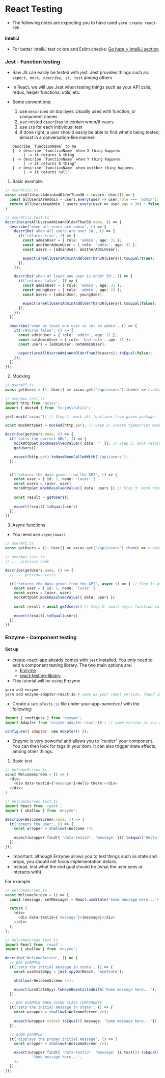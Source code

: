 # React Testing

- The following notes are expecting you to have used `yarn create react-app`

#### IntelliJ

- For better IntelliJ test colors and Eslint checks: [Go here > IntelliJ section](https://github.com/lgc13/LucasCosta_portfolio/blob/master/wiki/cheat-sheet.md#eslint--prettier)

### Jest - Function testing

- Raw JS can easily be tested with jest. Jest provides things such as: `expect, mock, describe, it, test` among others
- In React, we will use Jest when testing things such as your API calls, redux, helper functions, utils, etc.

- Some conventions:
   1. use `describe`s on top layer. Usually used with function, or component names
   2. use nested `describe`s to explain when/if cases
   3. use `it`s for each individual test
   4. if done right, a user should easily be able to find what's being tested, almost in a conversation-like manner:
    
   ```
  describe `functionName` to me
  | -> describe `functionName` when X thing happens
        | -> it returns A thing
  | -> describe `functionName` when Y thing happens
        | -> it returns B thing"
  | -> describe `functionName` when neither thing happens
        | -> it returns null"
   ```    

1. Basic example:

```typescript
// userUtils.ts
const areAllUsersAdminAndOlderThan30 = (users: User[]) => {
  const allUsersAreAdmin = users.every(user => user.role === 'admin');
  return allUsersAreAdmin ? users.every(user => user.age > 30) : false;
}

// userUtils.test.ts
describe(areAllUsersAdminAndOlderThan30.name, () => {
  describe('when all users are admin', () => {
    describe('when all users are over 30', () => {
      it('returns true', () => {
        const adminUser = { role: 'admin', age: 31 };
        const anotherAdminUser = { role: 'admin', age: 32 };
        const users = [adminUser, anotherAdminUser];

        expect(areAllUsersAdminAndOlderThan30(users)).toEqual(true);
      });
    });

    describe('when at least one user is under 30', () => {
      it('returns false', () => {
        const adminUser = { role: 'admin', age: 31 };
        const youngUser = { role: 'admin', age: 29 };
        const users = [adminUser, youngUser];

        expect(areAllUsersAdminAndOlderThan30(users)).toEqual(false);
      });
    });
  });

  describe('when at least one user is not an admin', () => {
    it('returns false', () => {
      const adminUser = { role: 'admin', age: 31 };
      const notAdminUser = { role: 'bad-role', age: 31 };
      const users = [adminUser, notAdminUser];

      expect(areAllUsersAdminAndOlderThan30(users)).toEqual(false);
    });
  });
});
```

2. Mocking

```typescript
// userAPI.ts
const getUsers = (): User[] => axios.get('/api/users').then(r => r.data)

// userApi.test.ts
import http from 'axios';
import { mocked } from 'ts-jest/utils';

jest.mock('axios'); // Step 1: mock all functions from given package

const mockHttpGet = mocked(http.get); // Step 2: create typescript mockable value

describe(getUsers.name, () => {
  it('calls the correct URL', () => {
    mockHttpGet.mockResolvedValue({ data: '' }); // Step 3: mock returned or resolved value of function
    getUsers();

    expect(http.get).toHaveBeenCalledWith('/api/users');
  });


  it('returns the data given from the API', () => {
    const user = { id: 1, name: 'lucas' }
    const users = [user, user]
    mockHttpGet.mockResolvedValue({ data: users }) // Step 3: mock returned or resolved value of function
    
    const result = getUsers()
    
    expect(result).toEqual(users)
  });
})
```

3. Async functions

- You need use `async/await`

```typescript
// userAPI.ts
const getUsers = (): User[] => axios.get('/api/users').then(r => r.data)

// userApi.test.ts
// ... previous code

describe(getUsers.name, () => {
  // ... previous tests

  it('returns the data given from the API', async () => { // Step 1: async test
    const user = { id: 1, name: 'lucas' }
    const users = [user, user]
    mockHttpGet.mockResolvedValue({ data: users })
    
    const result = await getUsers() // Step 2: await async function call
    
    expect(result).toEqual(users)
  });
})
```

### Enzyme - Component testing

#### Set up

- create-react-app already comes with `jest` installed. You only need to add a component testing library. The two main options are:
    - [Enzyme](https://enzymejs.github.io/enzyme/)
    - [react-testing-library](https://testing-library.com/docs/react-testing-library/intro/)
- This tutorial will be using Enzyme

```sh
yarn add enzyme
yarn add enzyme-adapter-react-16 # same as your react version, found in the package.json
```

- Create a `setupTests.js` file under your-app-name/src/ with the following:

```js
import { configure } from 'enzyme';
import Adapter from 'enzyme-adapter-react-16'; // same version as you added

configure({ adapter: new Adapter() });
```

- Enzyme is very powerful and allows you to "render" your component. You can then look for tags in your dom. It can also trigger state effects, among other things.
  
1. Basic test

```typescript jsx
// WelcomeScreen.ts
const WelcomeScreen = () => (
  <div>
    <div data-testid={"message"}>Hello there!</div>
  </div>
)

// WelcomeScreen.test.ts
import React from 'react';
import { shallow } from 'enzyme';

describe(WelcomeScreen.name, () => {
  it('greets the user', () => {
    const wrapper = shallow(<Welcome />)
    
    expect(wrapper.find({ 'data-testid': 'message' })).toEqual('Hello there!')
  });
});
```

- Important: although Enzyme allows you to test things such as state and props, you should not focus implementation details. 
- Instead, test what the end goal should be (what the user sees or interacts with)

For example

```typescript jsx
// WelcomeScreen.ts
const WelcomeScreen = () => {
  const [message, setMessage] = React.useState('Some message here...');

  return (
    <div>
      <div data-testid={'message'}>{message}</div>
    </div>
  );
};

// WelcomeScreen.test.ts
import React from 'react';
import { shallow } from 'enzyme';

describe('WelcomeScreen', () => {
  // BAD EXAMPLE
  it('sets the initial message in state', () => {
    const useStateSpy = jest.spyOn(React, 'useState');

    shallow(<WelcomeScreen />);

    expect(useStateSpy).toHaveBeenCalledWith('Some message here...');
  });

  // BAD EXAMPLE WHEN USING CLASS COMPONENTS
  it('sets the initial message in state', () => {
    const wrapper = shallow(<WelcomeScreen />);
    
    expect(wrapper.state).toEqual({ message: 'Some message here...'})
  });

  // GOOD EXAMPLE
  it('displays the proper initial message', () => {
    const wrapper = shallow(<WelcomeScreen />);

    expect(wrapper.find({ 'data-testid': 'message' }).text()).toEqual(
            'Some message here...',
    );
  });
});
```


